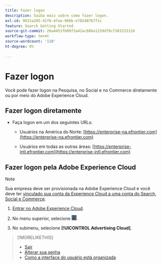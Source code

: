 ```yaml
---
title: Fazer logon
description: Saiba mais sobre como fazer logon.
exl-id: 9631a285-41f6-4fae-966b-e702d87b7f1c
feature: Search Getting Started
source-git-commit: 26a4451fb09f2a42ac60ba123ddf0cf38323312d
workflow-type: tm+mt
source-wordcount: '110'
ht-degree: 0%

---
```


# Fazer logon

Você pode fazer logon na Pesquisa, no Social e no Commerce diretamente ou por meio do Adobe Experience Cloud.

## Fazer logon diretamente

* Faça logon em um dos seguintes URLs:

   * Usuários na América do Norte: [https://enterprise-na.efrontier.com](https://enterprise-na.efrontier.com)

   * Usuários em todas as outras áreas: [https://enterprise-intl.efrontier.com](https://enterprise-intl.efrontier.com)

## Fazer logon pela Adobe Experience Cloud

>[!NOTE]
>
>Sua empresa deve ser provisionada na Adobe Experience Cloud e você deve ter [vinculado sua conta da Experience Cloud a uma conta do Search, Social e Commerce](https://experiencecloud.adobe.com/resources/help/pt_BR/mcloud/organizations.html).

1. [Entrar no Adobe Experience Cloud](https://experienceleague.adobe.com/docs/core-services/interface/experience-cloud.html?lang=pt-BR#signin).

1. No menu superior, selecione ![Seletor de soluções](/help/search-social-commerce/assets/menu-icon.png "Seletor de soluções").

1. No submenu, selecione **[!UICONTROL Advertising Cloud]**.

>[!MORELIKETHIS]
>
>* [Sair](sign-out.md)
>* [Alterar sua senha](/help/search-social-commerce/tools/password-change.md)
>* [Como a interface do usuário está organizada](user-interface.md)

